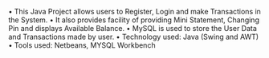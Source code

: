 • This Java Project allows users to Register, Login and make Transactions in the System.
• It also provides facility of providing Mini Statement, Changing Pin and displays Available Balance.
• MySQL is used to store the User Data and Transactions made by user.
• Technology used: Java (Swing and AWT) 
• Tools used: Netbeans, MYSQL Workbench
